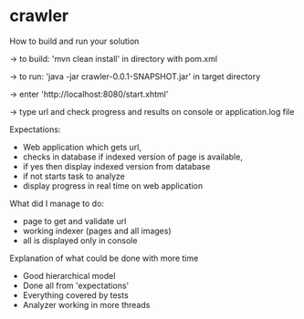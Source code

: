 # crawler


How to build and run your solution

-> to build: 'mvn clean install' in directory with pom.xml

-> to run: 'java -jar crawler-0.0.1-SNAPSHOT.jar' in target directory 

-> enter 'http://localhost:8080/start.xhtml'

-> type url and check progress and results on console or application.log file


Expectations:

- Web application which gets url, 
- checks in database if indexed version of page is available,
- if yes then display indexed version from database
- if not starts task to analyze 
- display progress in real time on web application
 
What did I manage to do:

- page to get and validate url
- working indexer (pages and all images)
- all is displayed only in console

Explanation of what could be done with more time

- Good hierarchical model
- Done all from 'expectations'
- Everything covered by tests
- Analyzer working in more threads 
